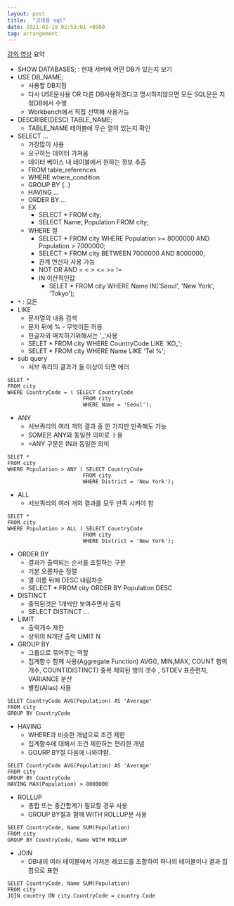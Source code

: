 ```yaml
---
layout: post
title:  "코테용 sql"
date: 2021-02-19 02:53:01 +0900
tag: arrangement
---
```


[강의 영상](https://youtu.be/vgIc4ctNFbc?list=PLLEdTF5YBpmNoCmwZEOJcvu-083OrxpnB) 요약

- SHOW DATABASES; : 현재 서버에 어떤 DB가 있는지 보기
- USE DB_NAME;
  - 사용할 DB지정
  - 다시 USE문사용 OR 다른 DB사용하겠다고 명시하지않으면 모든 SQL문은 지정DB에서 수행
  - Workbench에서 직접 선택해 사용가능
- DESCRIBE(DESC) TABLE_NAME;
  - TABLE_NAME 테이블에 무슨 열이 있는지 확인
- SELECT ...
  - 가장많이 사용
  - 요구하는 데이터 가져옴
  - 데이터 베이스 내 테이블에서 원하는 정보 추출
  - FROM table_references
  - WHERE  where_condition
  - GROUP BY {..}
  - HAVING ...
  - ORDER BY ...
  - EX 
    - SELECT * FROM city; 
    - SELECT Name, Population FROM city; 
  - WHERE 절
    - SELECT * FROM city WHERE  Population >= 8000000 AND Population > 7000000;
    - SELECT * FROM city BETWEEN 7000000 AND 8000000;
    - 관계 연산자 사용 가능 
    -  NOT OR AND = < > <= >= !=
    -  IN 이산적인값
       -  SELET * FROM city WHERE Name IN('Seoul', 'New York', 'Tokyo');
- `*` : 모든
- LIKE
  - 문자열의 내용 검색
  - 문자 뒤에 % - 무엇이든 허용
  - 한글자와 매치하기위해서는 '_'사용
  -  SELET * FROM city WHERE CountryCode  LIKE 'KO_';
  -   SELET * FROM city WHERE Name  LIKE 'Tel %';
- sub query 
  - 서브 쿼리의 결과가 둘 이상이 되면 에러
```
SELET * 
FROM city 
WHERE CountryCode = ( SELECT CountryCode 
                        FROM city 
                        WHERE Name = 'Seoul');
```
- ANY
  - 서브쿼리의 여러 개의 결과 중 한 가지만 만족해도 가능
  - SOME은 ANY와 동일한 의미로 ㅏ용
  - =ANY 구문은 IN과 동일한 의미
```
SELET * 
FROM city 
WHERE Population > ANY ( SELECT CountryCode 
                        FROM city 
                        WHERE District = 'New York');
```

- ALL
  - 서브쿼리의 여러 개의 결과를 모두 만족 시켜야 함

```
SELET * 
FROM city 
WHERE Population > ALL ( SELECT CountryCode 
                        FROM city 
                        WHERE District = 'New York');
```
- ORDER BY
  - 결과가 출력되는 순서를 조절하는 구문
  - 기본 오름차순 정렬
  - 열 이름 뒤에 DESC  내림차순
  -   SELECT * FROM city ORDER BY Population DESC
- DISTINCT
  - 중복된것은 1개씩만 보여주면서 출력
  - SELECT DISTINCT ...
- LIMIT
  - 출력개수 제한
  - 상위의 N개만 출력 LIMIT N
- GROUP BY
  - 그룹으로 묶어주는 역할
  - 집계함수 함께 사용(Aggregate Function) AVG(), MIN,MAX, COUNT 행의개수, COUNT(DISTINCT) 중복 제외된 행의 갯수 , STDEV 표준편차, VARIANCE 분산
  - 별칭(Alias) 사용
```
SELET CountryCode AVG(Population) AS 'Average'
FROM city 
GROUP BY CountryCode
```

- HAVING
  - WHERE과 비슷한 개념으로 조건 제한
  - 집계함수에 대해서 조건 제한하는 편리한 개념
  - GOURP BY절 다음에 나와야함.
```
SELET CountryCode AVG(Population) AS 'Average'
FROM city 
GROUP BY CountryCode
HAVING MAX(Population) > 8000000
```
- ROLLUP
  - 총합 또는 중간합계가 필요할 경우 사용
  - GROUP BY절과 함께 WITH ROLLUP문 사용
```
SELET CountryCode, Name SUM(Population) 
FROM city 
GROUP BY CountryCode, Name WITH ROLLUP
```
- JOIN
  - DB내의 여러 테이블에서 가져온 레코드를 조합하여 하나의 테이블이나 결과 집합으로 표현
```
SELET CountryCode, Name SUM(Population) 
FROM city 
JOIN country ON city.CountryCode = country.Code
```








